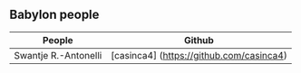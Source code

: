 ## Babylon people

| People        | Github        |
|---------------|:-------------:|
Swantje R.-Antonelli| [casinca4] (https://github.com/casinca4)|